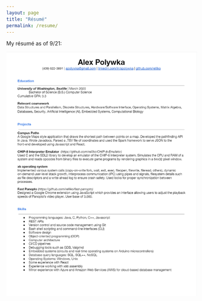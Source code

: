 ```yaml
---
layout: page
title: "Résumé"
permalink: /resume/
---
```


My résumé as of 9/21: 

![Résumé as of 9/21](https://github.com/relliko/relliko.github.io/blob/main/images/Resume.png?raw=true)